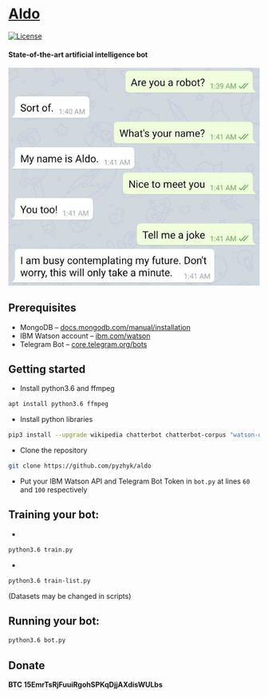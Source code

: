 # [Aldo](https://github.com/pyzhyk/Aldo/)

[![License](https://img.shields.io/badge/license-GPL-yellow.svg)][license]

[license]: https://www.gnu.org/licenses/gpl.html


#### State-of-the-art artificial intelligence bot

[![Screenshot-1](https://raw.githubusercontent.com/pyzhyk/Aldo/master/screenshot.jpg)](https://raw.githubusercontent.com/pyzhyk/Aldo/master/screenshot.jpg)

## Prerequisites

- MongoDB – [docs.mongodb.com/manual/installation](https://docs.mongodb.com/manual/installation/)
- IBM Watson account – [ibm.com/watson](https://www.ibm.com/watson)
- Telegram Bot – [core.telegram.org/bots](https://core.telegram.org/bots#6-botfather)

## Getting started

- Install python3.6 and ffmpeg
```bash
apt install python3.6 ffmpeg
```
- Install python libraries
```bash
pip3 install --upgrade wikipedia chatterbot chatterbot-corpus "watson-developer-cloud>=2.4.1" langdetect nltk SpeechRecognition python-telegram-bot
```
- Clone the repository
```bash
git clone https://github.com/pyzhyk/aldo
```
- Put your IBM Watson API and Telegram Bot Token in `bot.py` at lines `60` and `100` respectively

## Training your bot:
- 
```bash
python3.6 train.py
```
- 
```bash
python3.6 train-list.py
```

(Datasets may be changed in scripts)

## Running your bot: 
```bash
python3.6 bot.py
```

## Donate
**BTC 15EmrTsRjFuuiRgohSPKqDjjAXdisWULbs**
